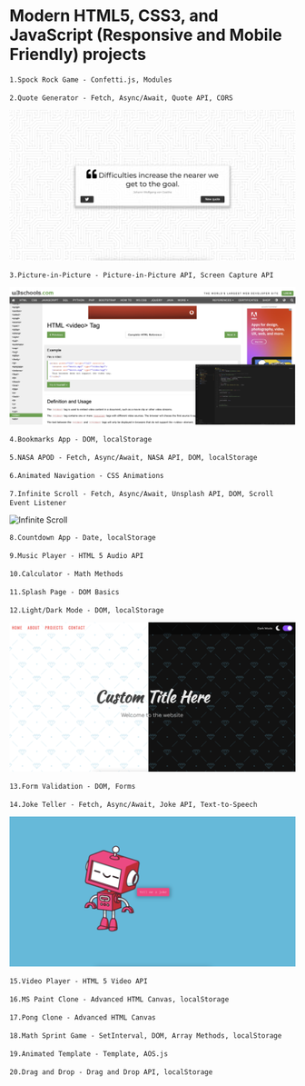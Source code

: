 # Modern HTML5, CSS3, and JavaScript (Responsive and Mobile Friendly) projects

    1.Spock Rock Game - Confetti.js, Modules

    2.Quote Generator - Fetch, Async/Await, Quote API, CORS

![Quote Generator](https://github.com/iuliancarnaru/twenty-js-projects/blob/main/quote-generator/assets/Screenshot%202021-02-22%20at%2021.37.31.png 'Snapshot')

    3.Picture-in-Picture - Picture-in-Picture API, Screen Capture API

![Picture-in-Picture](https://github.com/iuliancarnaru/twenty-js-projects/blob/main/picture-in-picture/assets/Screenshot%202021-02-23%20at%2015.57.47.png 'Snapshot')

    4.Bookmarks App - DOM, localStorage

    5.NASA APOD - Fetch, Async/Await, NASA API, DOM, localStorage

    6.Animated Navigation - CSS Animations

    7.Infinite Scroll - Fetch, Async/Await, Unsplash API, DOM, Scroll Event Listener

![Infinite Scroll](https://github.com/iuliancarnaru/twenty-js-projects/blob/main/infinite-scroll/assets/snapshot/Screenshot%202021-02-23%20at%2013.33.47.png 'Snapshot')

    8.Countdown App - Date, localStorage

    9.Music Player - HTML 5 Audio API

    10.Calculator - Math Methods

    11.Splash Page - DOM Basics

    12.Light/Dark Mode - DOM, localStorage

![Light/Dark Mode](https://github.com/iuliancarnaru/twenty-js-projects/blob/main/light-dark-mode/assets/Screenshot%202021-02-24%20at%2015.54.28.png 'Snapshot')

    13.Form Validation - DOM, Forms

    14.Joke Teller - Fetch, Async/Await, Joke API, Text-to-Speech

![Joke Teller](https://github.com/iuliancarnaru/twenty-js-projects/blob/main/joke-teller/assets/Screenshot%202021-02-23%20at%2021.44.04.png 'Snapshot')

    15.Video Player - HTML 5 Video API

    16.MS Paint Clone - Advanced HTML Canvas, localStorage

    17.Pong Clone - Advanced HTML Canvas

    18.Math Sprint Game - SetInterval, DOM, Array Methods, localStorage

    19.Animated Template - Template, AOS.js

    20.Drag and Drop - Drag and Drop API, localStorage
